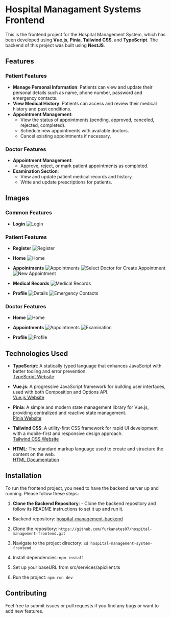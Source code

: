# Hospital Managament Systems Frontend

This is the frontend project for the Hospital Management System, which has been developed using **Vue.js**, **Pinia**, **Tailwind CSS**, and **TypeScript**. The backend of this project was built using **NestJS**.

## Features

### Patient Features

- **Manage Personal Information**: Patients can view and update their personal details such as name, phone number, password and emergency contacts.
- **View Medical History**: Patients can access and review their medical history and past conditions.
- **Appointment Management**:
  - View the status of appointments (pending, approved, canceled, rejected, completed).
  - Schedule new appointments with available doctors.
  - Cancel existing appointments if necessary.

### Doctor Features

- **Appointment Management**:
  - Approve, reject, or mark patient appointments as completed.
- **Examination Section**:
  - View and update patient medical records and history.
  - Write and update prescriptions for patients.

## Images

### Common Features

- **Login**
  ![Login](/src/images/login.png)

### Patient Features

- **Register**
  ![Register](/src/images/register.png)

- **Home**
  ![Home](/src/images/patient/patient-home.png)

- **Appointments**
  ![Appointments](/src/images/patient/patient-appointment.png)
  ![Select Doctor for Create Appointment](/src/images/patient/doctor-list.png)
  ![New Appointment](/src/images/patient/create-appointment.png)

- **Medical Records**
  ![Medical Records](/src/images/patient/patient-medical-records.png)

- **Profile**
  ![Details](/src/images/patient/patient-profile-1.png)
  ![Emergency Contacts](/src/images/patient/patient-profile-2.png)

### Doctor Features

- **Home**
  ![Home](/src/images/doctor/doctor-home.png)

- **Appointments**
  ![Appointments](/src/images/doctor/doctor-appointment.png)
  ![Examination](/src/images/doctor/doctor-examination.png)

- **Profile**
  ![Profile](/src/images/doctor/doctor-profile.png)

## Technologies Used

- **TypeScript**: A statically typed language that enhances JavaScript with better tooling and error prevention.
  <br><a href="https://www.typescriptlang.org/" target="_blank">TypeScript Website</a>

- **Vue.js**: A progressive JavaScript framework for building user interfaces, used with both Composition and Options API.
  <br><a href="https://vuejs.org/" target="_blank">Vue.js Website</a>

- **Pinia**: A simple and modern state management library for Vue.js, providing centralized and reactive state management.
  <br><a href="https://pinia.vuejs.org/" target="_blank">Pinia Website</a>

- **Tailwind CSS**: A utility-first CSS framework for rapid UI development with a mobile-first and responsive design approach.
  <br><a href="https://tailwindcss.com/" target="_blank">Tailwind CSS Website</a>

- **HTML**: The standard markup language used to create and structure the content on the web.
  <br><a href="https://developer.mozilla.org/en-US/docs/Web/HTML" target="_blank">HTML Documentation</a>

## Installation

To run the frontend project, you need to have the backend server up and running. Please follow these steps:

1. **Clone the Backend Repository**: - Clone the backend repository and follow its README instructions to set it up and run it.

- Backend repository: [hospital-management-backend](https://github.com/furkanates07/hospital-management-backend)

2. Clone the repository: `https://github.com/furkanates07/hospital-management-frontend.git`

3. Navigate to the project directory: `cd hospital-management-system-frontend`

4. Install dependencies: `npm install`

5. Set up your baseURL from src/services/apiclient.ts

6. Run the project: `npm run dev`

## Contributing

Feel free to submit issues or pull requests if you find any bugs or want to add new features.
